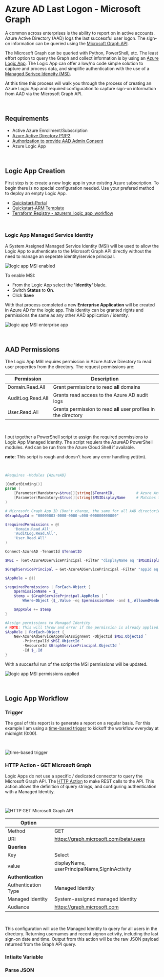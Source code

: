 # Azure AD Last Logon - Microsoft Graph

A common across enterprises is the ability to report on in active accounts. Azure Active Directory (AAD) logs the last successful user logon. The sign-on information can be queried using the [Microsoft Graph API](https://docs.microsoft.com/en-us/graph/overview).

The Microsoft Graph can be queried with Python, PowerShell, etc. The least effort option to query the Graph and collect information is by using an [Azure Logic App](https://docs.microsoft.com/en-us/azure/logic-apps/logic-apps-overview). The Logic App can offer a low/no code simple solution to capture and process data, and simplifie authentication with the use of a [Managed Serivce Ideneity (MSI)](https://docs.microsoft.com/en-us/azure/active-directory/managed-identities-azure-resources/overview).

At this time this process will walk you through the process of creating an Azure Logic App and required configuration to capture sign-on information from AAD via the Microsoft Graph API. 

<br>

## Requirements

- Active Azure Enrollment/Subscription
- [Azure Active Directory P1/P2 ](https://docs.microsoft.com/en-us/azure/active-directory/reports-monitoring/concept-all-sign-ins#what-azure-ad-license-do-you-need-to-access-sign-in-activity)
- [Authorization to provide AAD Admin Consent](https://docs.microsoft.com/en-us/azure/active-directory/manage-apps/grant-admin-consent#prerequisites)
- Azure Logic App

<br>

## Logic App Creation

First step is to create a new logic app in your existing Azure subscription. To begin there is no special configuration needed. Use your prefered method to deploy an empty Logic App.

- [Quickstart-Portal](https://docs.microsoft.com/en-us/azure/logic-apps/quickstart-create-first-logic-app-workflow)
- [Quickstart-ARM Template](https://docs.microsoft.com/en-us/azure/logic-apps/quickstart-create-deploy-azure-resource-manager-template?tabs=azure-portal)
- [Terraform Registry - azurerm_logic_app_workflow](https://registry.terraform.io/providers/hashicorp/azurerm/latest/docs/resources/logic_app_workflow)

<br>

### Logic App Managed Service Identity

A System Assigned Managed Service Identity (MSI) will be used to allow the Logic App to authenticate to the Microsoft Graph API directly without the need to manage an seperate identity/service principal.

![logic app MSI enabled](./static/la-msi-enable.png)

To enable MSI:

- From the Logic App select the **'Identity'** blade.
- Switch **Status** to **On**.
- Click **Save**

With that process completed a new **Enterprise Application** will be created in Azure AD for the logic app. This identity can be granted rights and permissions the same as any other AAD application / identity.

![logic app MSI enterprise app](./static/la-msi-entApp.png)

<br>

## AAD Permissions

The Logic App MSI requires permission in Azure Active Directory to read user properties from the directory. The request permissions are:

|Permission|Description|
|---|---|
|Domain.Read.All|Grant permissions to read **all** domains|
|AuditLog.Read.All|Grants read access to the Azure AD audit logs|
|User.Read.All|Grants permission to read **all** user profiles in the directory|

<br>

I put together a PowerShell script to assign the required permissions to Logic App Managed Identity. The script requiers the AzureAD PowerShell modules. And can be run from the Azure Cloud Shell if available. 

**note**: This script is rough and doesn't have any error handling yet(tm).

<br>

```powershell
#Requires -Modules {AzureAD}

[CmdletBinding()]
param (
    [Parameter(Mandatory=$true)][string]$TenantID,          # Azure Active Directory TenantID
    [Parameter(Mandatory=$true)][string]$MSIDisplayName     # Matches the resource name
)

# Microsoft Graph App ID (Don't change, the same for all AAD directories)
$GraphAppId = "00000003-0000-0000-c000-000000000000"

$requiredPermissions = @(
    'Domain.Read.All',
    'AuditLog.Read.All',
    'User.Read.All'
)

Connect-AzureAD -TenantId $TenantID

$MSI = (Get-AzureADServicePrincipal -Filter "displayName eq '$MSIDisplayName'")

$GraphServicePrincipal = Get-AzureADServicePrincipal -Filter "appId eq '$GraphAppId'"

$AppRole = @()

$requiredPermissions | ForEach-Object {
    $permissionName = $_
    $temp = $GraphServicePrincipal.AppRoles | `
        Where-Object {$_.Value -eq $permissionName -and $_.AllowedMemberTypes -contains "Application"}

    $AppRole += $temp
}

#Assign permissions to Managed Identity
# NOTE: This will throw and error if the permission is already applied. 
$AppRole | ForEach-Object {
    New-AzureAdServiceAppRoleAssignment -ObjectId $MSI.ObjectId `
        -PrincipalId $MSI.ObjectId `
        -ResourceId $GraphServicePrincipal.ObjectId `
        -Id $_.Id
}
```

With a succesful run of the script the MSI permissions will be updated.

![logic app MSI permissions applied](./static/la-msi-aadPerms.png)

<br>

## Logic App Workflow

### Trigger

The goal of this report is to generate a report on a regular basis. For this example I am using a [time-based trigger](https://docs.microsoft.com/en-us/azure/logic-apps/tutorial-build-schedule-recurring-logic-app-workflow#:~:text=Add%20the%20Recurrence%20trigger%201%20In%20the%20Logic,described%20and%20shown%20here.%20...%20More%20items...%20) to kickoff the workflow everyday at midnight (0:00). 

<br>

![time-based trigger](./static/la-wf-trigger.png)


### HTTP Action - GET Microsoft Graph

Logic Apps do not use a specific / dedicated connector to query the Microsoft Graph API. The [HTTP Action](https://docs.microsoft.com/en-us/azure/connectors/connectors-native-http#:~:text=To%20use%20the%20HTTP%20action%2C%20start%20your%20logic,your%20blank%20logic%20app%20in%20Logic%20App%20Designer.) to make REST calls to the API. This action allows the definition of query strings, and configuring authentication with a Managed Identity. 

<br>

![HTTP GET Microsoft Graph API](./static/la-wf-http.png)

|Option||
|---|---|
|Method|GET|
|URI|https://graph.microsoft.com/beta/users|
|**Queries**||
|Key|Select|
|value|displayName, userPrincipalName,SignInActivity|
|**Authentication**||
|Authentication Type|Managed Identity|
|Managed identity| System-assigned managed identity|
|Audiance|https://graph.microsoft.com|

<br>

This configuration will use the Managed Identity to query for all users in the directory. Returning usernames and recent signon activity, including the last sign-on date and time. Output from this action will be the raw JSON payload returned from the Graph API query. 

### Intiaite Variable

### Parse JSON
